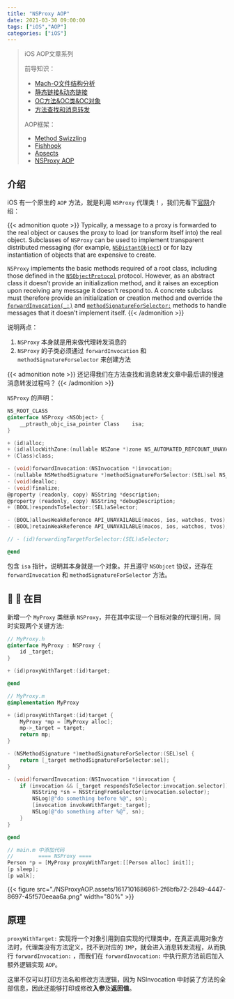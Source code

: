 ```yaml
---
title: "NSProxy AOP"
date: 2021-03-30 09:00:00
tags: ["iOS","AOP"]
categories: ["iOS"]
---
```


>  iOS AOP文章系列
>
>  前导知识：
>  * [Mach-O文件结构分析](https://houugen.fun/posts/mach-o%E6%96%87%E4%BB%B6%E7%BB%93%E6%9E%84%E5%88%86%E6%9E%90.html)
>  * [静态链接&动态链接](https://houugen.fun/posts/%E9%9D%99%E6%80%81%E9%93%BE%E6%8E%A5%E5%8A%A8%E6%80%81%E9%93%BE%E6%8E%A5.html)
>  * [OC方法&OC类&OC对象](https://houugen.fun/posts/oc%E6%96%B9%E6%B3%95oc%E7%B1%BBoc%E5%AF%B9%E8%B1%A1.html)
>  * [方法查找和消息转发](https://houugen.fun/posts/%E6%96%B9%E6%B3%95%E6%9F%A5%E6%89%BE%E5%92%8C%E6%B6%88%E6%81%AF%E8%BD%AC%E5%8F%91.html)
>
>  AOP框架：
>  * [Method Swizzling](https://houugen.fun/posts/method-swizzling.html)
>  * [Fishhook](https://houugen.fun/posts/fishhook.html)
>  * [Apsects](https://houugen.fun/posts/apsects.html)
>  * [NSProxy AOP](https://houugen.fun/posts/nsproxy-aop.html)


## 介绍

iOS 有一个原生的 `AOP` 方法，就是利用 `NSProxy` 代理类！，我们先看下[官网](https://developer.apple.com/documentation/foundation/nsproxy)介绍：

{{< admonition quote >}}
Typically, a message to a proxy is forwarded to the real object or causes the proxy to load (or transform itself into) the real object. Subclasses of `NSProxy` can be used to implement transparent distributed messaging (for example, [`NSDistantObject`](https://developer.apple.com/documentation/foundation/nsdistantobject)) or for lazy instantiation of objects that are expensive to create.

`NSProxy` implements the basic methods required of a root class, including those defined in the [`NSObjectProtocol`](https://developer.apple.com/documentation/objectivec/nsobjectprotocol) protocol. However, as an abstract class it doesn’t provide an initialization method, and it raises an exception upon receiving any message it doesn’t respond to. A concrete subclass must therefore provide an initialization or creation method and override the [`forwardInvocation(_:)`](https://developer.apple.com/documentation/foundation/nsproxy/1416417-forwardinvocation) and [`methodSignatureForSelector:`](https://developer.apple.com/documentation/foundation/nsproxy/1589828-methodsignatureforselector) methods to handle messages that it doesn’t implement itself.
{{< /admonition >}}

说明两点：

1. `NSProxy` 本身就是用来做代理转发消息的
2. `NSProxy` 的子类必须通过 `forwardInvocation` 和 `methodSignatureForselector` 来创建方法

{{< admonition note >}}
还记得我们在方法查找和消息转发文章中最后讲的慢速消息转发过程吗？
{{< /admonition >}}

`NSProxy` 的声明：

```objective-c
NS_ROOT_CLASS
@interface NSProxy <NSObject> {
    __ptrauth_objc_isa_pointer Class    isa;
}

+ (id)alloc;
+ (id)allocWithZone:(nullable NSZone *)zone NS_AUTOMATED_REFCOUNT_UNAVAILABLE;
+ (Class)class;

- (void)forwardInvocation:(NSInvocation *)invocation;
- (nullable NSMethodSignature *)methodSignatureForSelector:(SEL)sel NS_SWIFT_UNAVAILABLE("NSInvocation and related APIs not available");
- (void)dealloc;
- (void)finalize;
@property (readonly, copy) NSString *description;
@property (readonly, copy) NSString *debugDescription;
+ (BOOL)respondsToSelector:(SEL)aSelector;

- (BOOL)allowsWeakReference API_UNAVAILABLE(macos, ios, watchos, tvos);
- (BOOL)retainWeakReference API_UNAVAILABLE(macos, ios, watchos, tvos);

// - (id)forwardingTargetForSelector:(SEL)aSelector;

@end
```

包含 `isa` 指针，说明其本身就是一个对象。并且遵守 `NSObjcet` 协议，还存在 `forwardInvocation` 和 `methodSignatureForSelector` 方法。

## 🌰 🌰 在目

新增一个 `MyProxy` 类继承 `NSProxy`，并在其中实现一个目标对象的代理引用，同时实现两个关键方法:

```objective-c
// MyProxy.h
@interface MyProxy : NSProxy {
    id _target;
}

+ (id)proxyWithTarget:(id)target;

@end

// MyProxy.m
@implementation MyProxy

+ (id)proxyWithTarget:(id)target {
    MyProxy *mp = [MyProxy alloc];
    mp->_target = target;
    return mp;
}

- (NSMethodSignature *)methodSignatureForSelector:(SEL)sel {
    return [_target methodSignatureForSelector:sel];
}

- (void)forwardInvocation:(NSInvocation *)invocation {
    if (invocation && [_target respondsToSelector:invocation.selector]) {
        NSString *sn = NSStringFromSelector(invocation.selector);
        NSLog(@"do something before %@", sn);
        [invocation invokeWithTarget:_target];
        NSLog(@"do something after %@", sn);
    }
}

@end

// main.m 中添加代码
//        ==== NSProxy ====
Person *p = [MyProxy proxyWithTarget:[[Person alloc] init]];
[p sleep];
[p walk];
```

{{< figure src="./NSProxyAOP.assets/1617101686961-2f6bfb72-2849-4447-8697-45f570eeaa6a.png" width="80%" >}}

## 原理

`proxyWithTarget:` 实现将一个对象引用到自实现的代理类中，在真正调用对象方法时，代理类没有方法定义，找不到对应的 `IMP`，就会进入消息转发流程，从而执行 `forwardInvocation:` ，而我们在 `forwardInvocation:` 中执行原方法前后加入额外逻辑实现 `AOP`。

这里不仅可以打印方法名和修改方法逻辑，因为 NSInvocation 中封装了方法的全部信息，因此还能够打印或修改**入参**及**返回值**。